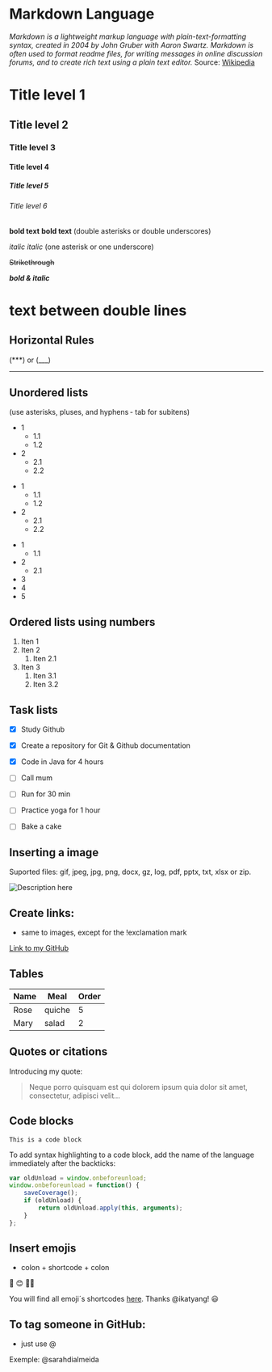 # Markdown Language
_Markdown is a lightweight markup language with plain-text-formatting syntax, created in 2004 by John Gruber with Aaron Swartz. Markdown is often used to format readme files, for writing messages in online discussion forums, and to create rich text using a plain text editor._ Source: [Wikipedia](https://en.wikipedia.org/wiki/Markdown)

# Title level 1
## Title level 2
### Title level 3
#### Title level 4
##### Title level 5
###### Title level 6


**bold text** __bold text__ (double asterisks or double underscores) 

*italic* _italic_ (one asterisk or one underscore)

~~Strikethrough~~

**_bold & italic_**

# <h1> text between double lines

## Horizontal Rules 
(***) or (___)
***




## Unordered lists 
(use asterisks, pluses, and hyphens - tab for subitens)
- 1
    - 1.1
    - 1.2
- 2
  - 2.1
  - 2.2
+ 1
    + 1.1
    + 1.2
+ 2
  + 2.1
  + 2.2    
* 1
  * 1.1
* 2
  * 2.1
* 3
* 4
* 5

## Ordered lists using numbers 
1. Iten 1
2. Iten 2
   1. Iten 2.1
3. Iten 3
   1. Iten 3.1
   2. Iten 3.2

## Task lists 

- [x] Study Github
- [x] Create a repository for Git & Github documentation
- [x] Code in Java for 4 hours
- [ ] Call mum
- [ ] Run for 30 min
- [ ] Practice yoga for 1 hour
- [ ] Bake a cake


## Inserting a image

Suported files: gif, jpeg, jpg, png, docx, gz, log, pdf, pptx, txt, xlsx or zip.

![Description here](https://upload.wikimedia.org/wikipedia/commons/thumb/4/4e/Macaca_nigra_self-portrait_large.jpg/173px-Macaca_nigra_self-portrait_large.jpg)


<!-- COMENTS -->


## Create links: 
- same to images, except for the !exclamation mark

[Link to my GitHub](https://github.com/sarahdialmeida)

## Tables


| Name |  Meal  | Order|
| -----| -----  | ---- |
| Rose | quiche | 5    |
| Mary | salad  | 2    |


## Quotes or citations
Introducing my quote:

> Neque porro quisquam est qui 
> dolorem ipsum quia dolor sit amet, 
> consectetur, adipisci velit...

## Code blocks

```
This is a code block
```

To add syntax highlighting to a code block, add the name of the language immediately
after the backticks: 

```javascript
var oldUnload = window.onbeforeunload;
window.onbeforeunload = function() {
    saveCoverage();
    if (oldUnload) {
        return oldUnload.apply(this, arguments);
    }
};
```

## Insert emojis 
- colon +  shortcode + colon

:vulcan_salute: :blush: :technologist:

You will find all emoji´s shortcodes [here](https://github.com/ikatyang/emoji-cheat-sheet). Thanks @ikatyang!  	:smiley:

## To tag someone in GitHub:
- just use @ 

Exemple: @sarahdialmeida



